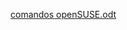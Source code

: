 [comandos openSUSE.odt](https://github.com/user-attachments/files/16534490/comandos.openSUSE.odt)
                                        
